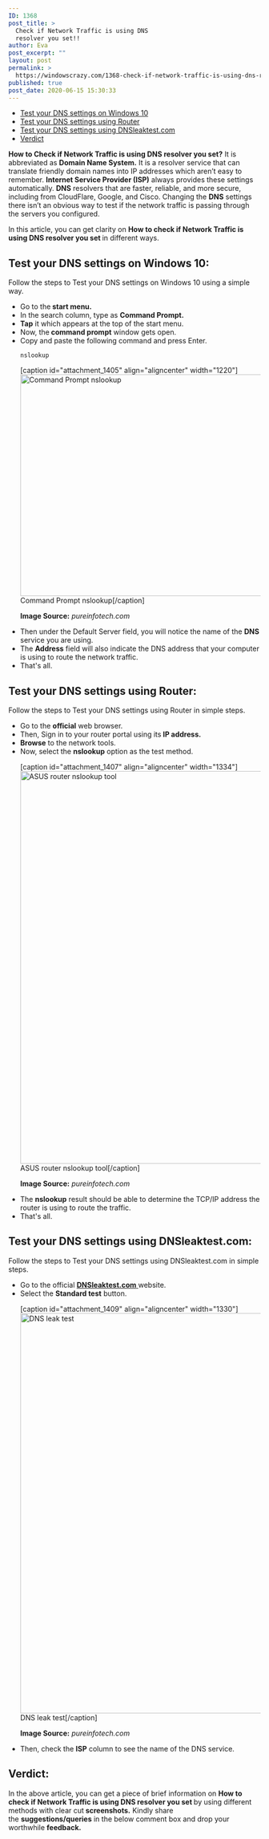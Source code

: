 ```yaml
---
ID: 1368
post_title: >
  Check if Network Traffic is using DNS
  resolver you set!!
author: Eva
post_excerpt: ""
layout: post
permalink: >
  https://windowscrazy.com/1368-check-if-network-traffic-is-using-dns-resolver-you-set/
published: true
post_date: 2020-06-15 15:30:33
---
```

<ul class="toc">
 	<li><a href="#1">Test your DNS settings on Windows 10</a></li>
 	<li><a href="#2">Test your DNS settings using Router</a></li>
 	<li><a href="#3">Test your DNS settings using DNSleaktest.com</a></li>
 	<li><a href="#4">Verdict</a></li>
</ul>
<strong><strong><strong><span class="dcap">H</span><strong>ow to Check if Network Traffic is using DNS resolver you set?</strong></strong></strong></strong> It is abbreviated as <strong>Domain Name System.</strong> It is a resolver service that can translate friendly domain names into IP addresses which aren’t easy to remember. <strong>Internet Service Provider (ISP)</strong> always provides these settings automatically. <strong>DNS</strong> resolvers that are faster, reliable, and more secure, including from CloudFlare, Google, and Cisco. Changing the <strong>DNS</strong> settings there isn’t an obvious way to test if the network traffic is passing through the servers you configured.

In this article, you can get clarity on <strong>How to check if Network Traffic is using DNS resolver you set </strong>in different ways.
<h2 id="1">Test your DNS settings on Windows 10:</h2>
Follow the steps to Test your DNS settings on Windows 10 using a simple way.
<ul>
 	<li>Go to the<strong> start menu.</strong></li>
 	<li>In the search column, type as <b>Command Prompt.</b></li>
 	<li><strong>Tap</strong> it which appears at the top of the start menu.</li>
 	<li>Now, the<strong> command prompt</strong> window gets open.</li>
 	<li>Copy and paste the following command and press Enter.
<pre><code>nslookup</code></pre>
[caption id="attachment_1405" align="aligncenter" width="1220"]<img class="wp-image-1405 size-full" src="https://windowscrazy.com/wp-content/uploads/2020/06/Screenshot_1-19.png" alt="Command Prompt nslookup" width="1220" height="442" /> Command Prompt nslookup[/caption]

<strong>Image Source:</strong> <em>pureinfotech.com</em></li>
 	<li>Then under the Default Server field, you will notice the name of the <strong>DNS</strong> service you are using.</li>
 	<li>The <strong>Address</strong> field will also indicate the DNS address that your computer is using to route the network traffic.</li>
 	<li>That's all.</li>
</ul>
<h2 id="2">Test your DNS settings using Router:</h2>
Follow the steps to Test your DNS settings using Router in simple steps.
<ul>
 	<li>Go to the <strong>official</strong> web browser.</li>
 	<li>Then, Sign in to your router portal using its<strong> IP address.</strong></li>
 	<li><strong>Browse</strong> to the network tools.</li>
 	<li>Now, select the <strong>nslookup</strong> option as the test method.

[caption id="attachment_1407" align="aligncenter" width="1334"]<img class="wp-image-1407 size-full" src="https://windowscrazy.com/wp-content/uploads/2020/06/Screenshot_2-18.png" alt="ASUS router nslookup tool" width="1334" height="783" /> ASUS router nslookup tool[/caption]

<strong>Image Source:</strong> <em>pureinfotech.com</em></li>
 	<li>The <strong>nslookup</strong> result should be able to determine the TCP/IP address the router is using to route the traffic.</li>
 	<li>That's all.</li>
</ul>
<h2 id="3">Test your DNS settings using DNSleaktest.com:</h2>
Follow the steps to Test your DNS settings using DNSleaktest.com in simple steps.
<ul>
 	<li>Go to the official <a href="https://www.dnsleaktest.com/"><strong>DNSleaktest.com</strong> </a>website.</li>
 	<li>Select the <strong>Standard test</strong> button.

[caption id="attachment_1409" align="aligncenter" width="1330"]<img class="wp-image-1409 size-full" src="https://windowscrazy.com/wp-content/uploads/2020/06/Screenshot_3-15.png" alt="DNS leak test" width="1330" height="798" /> DNS leak test[/caption]

<strong>Image Source:</strong> <em>pureinfotech.com</em></li>
 	<li>Then, check the <strong>ISP</strong> column to see the name of the DNS service.</li>
</ul>
<h2 id="4">Verdict:</h2>
In the above article, you can get a piece of brief information on <strong>How to check if Network Traffic is using DNS resolver you set </strong>by using different methods with clear cut<strong> screenshots.</strong> Kindly share the <strong>suggestions/queries</strong> in the below comment box and drop your worthwhile <strong>feedback.</strong>